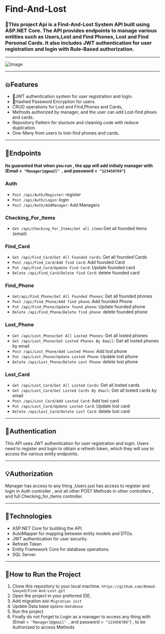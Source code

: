 # Find-And-Lost

<h3>🎯This project Api is a Find-And-Lost  System API built using ASP.NET Core. The API provides endpoints to manage various entities such as Users,Lost and Find Phones, Lost and Find Personal Cards. It also includes JWT authentication for user registration and login with Rule-Based authorization.</h3>

<hr>

![Image](https://github.com/user-attachments/assets/1ef9bcb6-c8e6-4e91-bae4-1468c34d73a1)

<hr>

<h2>💥Features</h2>
<ul>
  <li>🔐JWT authentication system for user registration and login.</li>
  <li>🔑Hashed Password Encryption for users.</li>
  <li>CRUD operations for Lost and Find,Phones and Cards,</li>
  <li>Methods authorized by manager, and the user can add Lost-find phoes and cards.</li>
  <li>Repository Pattern for stucture and cleaning code with reduce duplication.</li>
  <li>One-Many from users to lost-find phones and cards.</li>
</ul>
<hr>
<h2>📌Endpoints</h2>

 <h4>Its guaranted that when you run , the app will add initialy manager with (Email =<code> "Manager1@gmail" </code>, and password =<code> "123456789"</code>)</h4>

<h3>Auth</h3>
<ul>
  <li><code>Post /api/Auth/Register</code>: register</li>    
  <li><code>Post /api/Auth/Login</code>: login</li>
  <li><code>Post /api/Auth/AddManager</code>: Add Managers</li>
</ul>

<h3>Checking_For_Items</h3>
<ul>
  <li><code>Get /api/Checking_For_Items/Get all items</code>:Get all founded items {email}</li>    
</ul>

<h3>Find_Card</h3>
<ul>
  <li><code>Get /api/Find_Card/Get All Founded Cards</code>: Get all founded Cards</li>
  <li><code>Post /api/Find_Card/Add find Card</code>: Add founded Card</li>
  <li><code>Put /api/Find_Card/Update Find Card</code>: Update founded card</li>
  <li><code>Delete /api/Find_Card/Delete find Card</code>: delete founded card</li>
</ul>

<h3>Find_Phone</h3>
<ul>
  <li><code>Get/api/Find_Phone/Get All Founded Phones</code>: Get all founded phones</li>
  <li><code>Post /api/Find_Phone/Add find phone</code>: Add founded Phone</li>
  <li><code>Put /api/Find_Phone/Update found phone</code>: Update founded phone</li>
  <li><code>Delete /api/Find_Phone/Delete find phone</code>: delete founded phone</li>
</ul>

<h3>Lost_Phone</h3>
<ul>
  <li><code>Get /api/Lost_Phone/Get All Losted Phones</code>: Get all losted phones</li>
  <li><code>Get /api/Lost_Phone/Get Losted Phones By Email</code>: Get all losted phones by email</li>
  <li><code>Post /api/Lost_Phone/Add Losted Phone</code>: Add lost phone</li>
  <li><code>Put /api/Lost_Phone/Update Losted Phone</code>: Update lost phone</li>
  <li><code>Delete /api/Lost_Phone/Delete Lost Phone</code>: delete lost phone</li>
</ul>

<h3>Lost_Card</h3>
<ul>
  <li><code>Get /api/Lost_Card/Get All Losted Cards</code>: Get all losted cards</li>
  <li><code>Get /api/Lost_Card/Get Losted Cards By Email</code>: Get all losted cards by email</li>
  <li><code>Post /api/Lost_Card/Add Losted Card</code>: Add lost card</li>
  <li><code>Put /api/Lost_Card/Update Losted Card</code>: Update lost card</li>
  <li><code>Delete /api/Lost_Card/Delete Lost Card</code>: delete lost card</li>
</ul>
<hr>
<h2>🔐Authentication</h2>
This API uses JWT authentication for user registration and login. Users need to register and login to obtain a refresh token, which they will use to access the various entity endpoints.
<hr>

<h2>💡Authorization</h2>
Manager has access to any thing ,Users just has access to register and login in Auth controller , and all other POST Methods in other controllers , and full  Checking_for_Items controller.
<hr>

<h2>🥇Technologies </h2>
<ul>
  <li>ASP.NET Core for building the API.</li>
  <li>AutoMapper for mapping between entity models and DTOs.</li>
  <li>JWT authentication for user security.</li>
  <li>Refresh Token</li>
  <li>Entity Framework Core for database operations.</li>
  <li>SQL Server.</li>
</ul>
<hr>
<h2>🌹How to Run the Project</h2>
<ol>
  <li>Clone this repository to your local machine.  <code>https://github.com/Ahmed-Saayed/Find-And-Lost.git</code></li>
  <li>Open the project in your preferred IDE.</li>
  <li>Add migration <code>Add-Migration init</code></li>
  <li>Update Data base <code>Update-Database</code></li>
  <li>Run the project</li>
  <li>Finally do not Forget to Login as a manager to access any thing with (Email =<code> "Manager1@gmail" </code>, and password =<code> "123456789"</code>) , to be Authorized to access Methods</li>
</ol>


